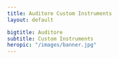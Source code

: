 ```yaml
---
title: Auditore Custom Instruments
layout: default

bigtitle: Auditore
subtitle: Custom Instruments
heropic: "/images/banner.jpg"
---
```

